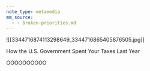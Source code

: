 ```yaml
---
note_type: metamedia
mm_source:
  - - broken-priorities.md
---
```


![[3344716874113298649_3344716865405876505.jpg]]

How the U.S. Government
Spent Your Taxes Last Year

OOOOOOOOOO

